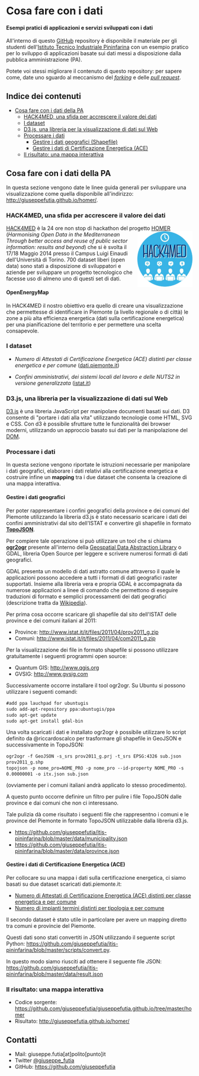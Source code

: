 # Cosa fare con i dati

#### Esempi pratici di applicazioni e servizi sviluppati con i dati

All'interno di questo [GitHub](https://github.com/) repository è disponibile il materiale per gli studenti dell'[Istituto Tecnico Industriale Pininfarina](http://www.itispininfarina.it/) con un esempio pratico per lo sviluppo di applicazioni basate sui dati messi a disposizione dalla pubblica amministrazione (PA).

Potete voi stessi migliorare il contenuto di questo repository: per sapere come, date uno sguardo al meccanismo del [*forking*](https://help.github.com/articles/fork-a-repo/) e delle [*pull request*](https://help.github.com/articles/fork-a-repo/).

## Indice dei contenuti
* [Cosa fare con i dati della PA](https://github.com/giuseppefutia/itis-pininfarina#cosa-fare-con-i-dati-della-pa)
  * [HACK4MED, una sfida per accrescere il valore dei dati](https://github.com/giuseppefutia/itis-pininfarina/#hack4med-una-sfida-per-accrescere-il-valore-dei-dati)
  * [I dataset](https://github.com/giuseppefutia/itis-pininfarina/#i-dataset)
  * [D3.js, una libreria per la visualizzazione di dati sul Web](https://github.com/giuseppefutia/itis-pininfarina/#d3js-una-libreria-per-la-visualizzazione-di-dati-sul-web)
  * [Processare i dati](https://github.com/giuseppefutia/itis-pininfarina/#processare-i-dati)
    * [Gestire i dati geografici (Shapefile)](https://github.com/giuseppefutia/itis-pininfarina/#gestire-i-dati-geografici) 
    * [Gestire i dati di Certificazione Energetica (ACE)](https://github.com/giuseppefutia/itis-pininfarina/#gestire-i-dati-di-certificazione-energetica-ace)
  * [Il risultato: una mappa interattiva](https://github.com/giuseppefutia/itis-pininfarina/#il-risultato-una-mappa-interattiva)
 
## Cosa fare con i dati della PA
In questa sezione vengono date le linee guida generali per sviluppare una visualizzazione come quella disponibile all'indirizzo: http://giuseppefutia.github.io/homer/.

### HACK4MED, una sfida per accrescere il valore dei dati
[HACK4MED](http://www.hackunito.it/hack4med/) è la 24 ore non stop di hackathon del progetto
<img src="https://raw.githubusercontent.com/giuseppefutia/itis-pininfarina/master/images/hack4med.png" align="right" width=150>[HOMER](http://homerproject.eu/) (*Harmonising Open Data in the Mediterranean Through better access and reuse of public sector information: results and beyond*) che si è svolta il 17/18 Maggio 2014 presso il Campus Luigi Einaudi dell'Università di Torino. 700 dataset liberi (open data) sono stati a disposizione di sviluppatori e aziende per sviluppare un progetto tecnologico che facesse uso di almeno uno di questi set di dati.

#### OpenEnergyMap
In HACK4MED il nostro obiettivo era quello di creare una visualizzazione che permettesse di identificare in Piemonte (a livello regionale o di città) le zone a più alta efficienza energetica (dati sulla certificazione energetica) per una pianificazione del territorio e per permettere una scelta consapevole.

### I dataset
* *Numero di Attestati di Certificazione Energetica (ACE) distinti per classe energetica e per comune* ([dati.piemonte.it](http://www.dati.piemonte.it/catalogodati/dato/100319-numero-di-attestati-di-certificazione-energetica-ace-distinti-per-classe-energetica-e-per-comune.html))

* *Confini amministrativi, dei sistemi locali del lavoro e delle NUTS2 in versione generalizzata* ([istat.it](http://www.istat.it/it/archivio/24613))

### D3.js, una libreria per la visualizzazione di dati sul Web
[D3.js](http://d3js.org/) è una libreria JavaScript per manipolare documenti basati sui dati. D3 consente di "portare i dati alla vita" utilizzando tecnologie come HTML, SVG e CSS. Con d3 è possibile sfruttare tutte le funzionalità dei browser moderni, utilizzando un approccio basato sui dati per la manipolazione del [DOM](http://it.wikipedia.org/wiki/Document_Object_Model).

### Processare i dati
In questa sezione vengono riportate le istruzioni necessarie per manipolare i dati geografici, elaborare i dati relativi alla certificazione energetica e costruire infine un **mapping** tra i due dataset che consenta la creazione di una mappa interattiva.

#### Gestire i dati geografici
Per poter rappresentare i confini geografici della province e dei comuni del Piemonte utilizzando la libreria d3.js è stato necessario scaricare i dati dei confini amministrativi dal sito dell'ISTAT e convertire gli shapefile in formato [**TopoJSON**](https://github.com/mbostock/topojson/wiki).

Per compiere tale operazione si può utilizzare un tool che si chiama [**ogr2ogr**](http://www.gdal.org/ogr2ogr.html) presente all'interno della [Geospatial Data Abstraction Library](http://www.gdal.org/) o GDAL, libreria Open Source per leggere e scrivere numerosi formati di dati geografici.

GDAL presenta un modello di dati astratto comune attraverso il quale le applicazioni possono accedere a tutti i formati di dati geografici raster supportati. Insieme alla libreria vera e propria GDAL è accompagnata da numerose applicazioni a linee di comando che permettono di eseguire traduzioni di formato e semplici processamenti dei dati geografici (descrizione tratta da [Wikipedia](http://it.wikipedia.org/wiki/GDAL)).

Per prima cosa occorre scaricare gli shapefile dal sito dell'ISTAT delle province e dei comuni italiani al 2011:
* Province: http://www.istat.it/it/files/2011/04/prov2011_g.zip
* Comuni: http://www.istat.it/it/files/2011/04/com2011_g.zip

Per la visualizzazione dei file in formato shapefile si possono utilizzare gratuitamente i seguenti programmi open source:
* Quantum GIS: http://www.qgis.org
* GVSIG: http://www.gvsig.com

Successivamente occorre installare il tool ogr2ogr. Su Ubuntu si possono utilizzare i seguenti comandi:

    #add ppa lauchpad for ubuntugis
    sudo add-apt-repository ppa:ubuntugis/ppa
    sudo apt-get update
    sudo apt-get install gdal-bin

Una volta scaricati i dati e installato ogr2ogr è possibile utilizzare lo script definito da @riccardoscalco per trasformare gli shapefile in GeoJSON e successivamente in TopoJSON:

    ogr2ogr -f GeoJSON -s_srs prov2011_g.prj -t_srs EPSG:4326 sub.json prov2011_g.shp
    topojson -p nome_pro=NOME_PRO -p nome_pro --id-property NOME_PRO -s 0.00000001 -o itx.json sub.json

(ovviamente per i comuni italiani andrà applicato lo stesso procedimento).

A questo punto occorre definire un filtro per pulire i file TopoJSON dalle province e dai comuni che non ci interessano.

Tale pulizia dà come risultato i seguenti file che rappresentno i comuni e le province del Piemonte in formato TopoJSON utilizzabile dalla libreria d3.js.

* https://github.com/giuseppefutia/itis-pininfarina/blob/master/data/municipality.json
* https://github.com/giuseppefutia/itis-pininfarina/blob/master/data/province.json
 
#### Gestire i dati di Certificazione Energetica (ACE)
Per collocare su una mappa i dati sulla certificazione energetica, ci siamo basati su due dataset scaricati dati.piemonte.it:
* [Numero di Attestati di Certificazione Energetica (ACE) distinti per classe energetica e per comune](https://github.com/giuseppefutia/itis-pininfarina/blob/master/data/comuni-efficienza.csv)
* [Numero di impianti termini distinti per tipologia e per comune](https://github.com/giuseppefutia/itis-pininfarina/blob/master/data/impianti-termici.csv)

Il secondo dataset è stato utile in particolare per avere un mapping diretto tra comuni e provincie del Piemonte.

Questi dati sono stati convertiti in JSON utilizzando il seguente script Python: https://github.com/giuseppefutia/itis-pininfarina/blob/master/scripts/convert.py.

In questo modo siamo riusciti ad ottenere il seguente file JSON: https://github.com/giuseppefutia/itis-pininfarina/blob/master/data/result.json

### Il risultato: una mappa interattiva
* Codice sorgente: https://github.com/giuseppefutia/giuseppefutia.github.io/tree/master/homer
* Risultato: http://giuseppefutia.github.io/homer/

## Contatti
* Mail: giuseppe.futia[at]polito[punto]it
* Twitter [@giuseppe_futia](https://twitter.com/giuseppe_futia)
* GitHub: https://github.com/giuseppefutia
